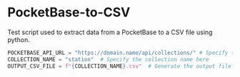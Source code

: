 # PocketBase-to-CSV
Test script used to extract data from a PocketBase to a CSV file using python.

```py
POCKETBASE_API_URL = "https://domain.name/api/collections/" # Specify the PocketBase API URL here
COLLECTION_NAME = "station"  # Specify the collection name here
OUTPUT_CSV_FILE = f"{COLLECTION_NAME}.csv"  # Generate the output file name
```